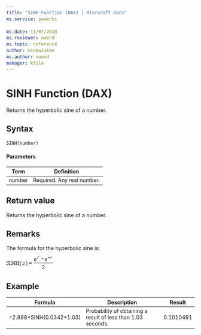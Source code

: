 ```yaml
---
title: "SINH Function (DAX) | Microsoft Docs"
ms.service: powerbi 

ms.date: 11/07/2018
ms.reviewer: owend
ms.topic: reference
author: minewiskan
ms.author: owend
manager: kfile
---
```

# SINH Function (DAX)
Returns the hyperbolic sine of a number.  
  
## Syntax  
  
```dax
SINH(number)  
```
  
#### Parameters  
  
|Term|Definition|  
|--------|--------------|  
|number|Required. Any real number.|  
  
## Return value  
Returns the hyperbolic sine of a number.  
  
## Remarks  
The formula for the hyperbolic sine is:  
  
![Formula](media/dax-sinh-formula.png)  
  
## Example  
  
|Formula|Description|Result|  
|-----------|---------------|----------|  
|=2.868*SINH(0.0342\*1.03)|Probability of obtaining a result of less than 1.03 seconds.|0.1010491|  
  
